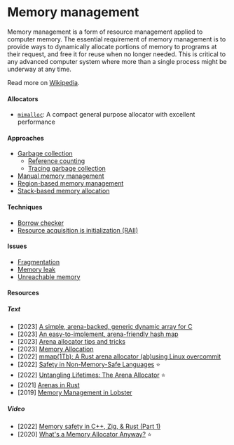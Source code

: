 # Memory management

Memory management is a form of resource management applied to computer memory. The essential requirement of memory management is to provide ways to dynamically allocate portions of memory to programs at their request, and free it for reuse when no longer needed. This is critical to any advanced computer system where more than a single process might be underway at any time.

Read more on [Wikipedia](https://en.wikipedia.org/wiki/Memory_management).

#### Allocators
- [`mimalloc`](https://github.com/microsoft/mimalloc): A compact general purpose allocator with excellent performance

#### Approaches
- [Garbage collection](https://en.wikipedia.org/wiki/Garbage_collection_(computer_science))
    - [Reference counting](https://en.wikipedia.org/wiki/Reference_counting)
    - [Tracing garbage collection](https://en.wikipedia.org/wiki/Tracing_garbage_collection)
- [Manual memory management](https://en.wikipedia.org/wiki/Manual_memory_management)
- [Region-based memory management](https://en.wikipedia.org/wiki/Region-based_memory_management)
- [Stack-based memory allocation](https://en.wikipedia.org/wiki/Stack-based_memory_allocation)

#### Techniques
- [Borrow checker](https://en.wikipedia.org/wiki/Borrow_checker)
- [Resource acquisition is initialization (RAII)](https://en.wikipedia.org/wiki/Resource_acquisition_is_initialization)

#### Issues
- [Fragmentation](https://en.wikipedia.org/wiki/Fragmentation_(computing))
- [Memory leak](https://en.wikipedia.org/wiki/Memory_leak)
- [Unreachable memory](https://en.wikipedia.org/wiki/Unreachable_memory)

#### Resources

##### Text
- [2023] [A simple, arena-backed, generic dynamic array for C](https://nullprogram.com/blog/2023/10/05)
- [2023] [An easy-to-implement, arena-friendly hash map](https://nullprogram.com/blog/2023/09/30)
- [2023] [Arena allocator tips and tricks](https://nullprogram.com/blog/2023/09/27)
- [2023] [Memory Allocation](https://samwho.dev/memory-allocation)
- [2022] [mmap(1Tb): A Rust arena allocator (ab)using Linux overcommit](https://vgel.me/posts/mmap-arena-alloc)
- [2022] [Safety in Non-Memory-Safe Languages](https://verdagon.dev/blog/when-to-use-memory-safe-part-1) ⭐
- [2022] [Untangling Lifetimes: The Arena Allocator](https://www.rfleury.com/p/untangling-lifetimes-the-arena-allocator) ⭐
- [2021] [Arenas in Rust](https://manishearth.github.io/blog/2021/03/15/arenas-in-rust)
- [2019] [Memory Management in Lobster](https://aardappel.github.io/lobster/memory_management.html)

##### Video
- [2022] [Memory safety in C++, Zig, & Rust (Part 1)](https://www.youtube.com/watch?v=qeiRGbYCD-0)
- [2020] [What's a Memory Allocator Anyway?](https://www.youtube.com/watch?v=vHWiDx_l4V0) ⭐
